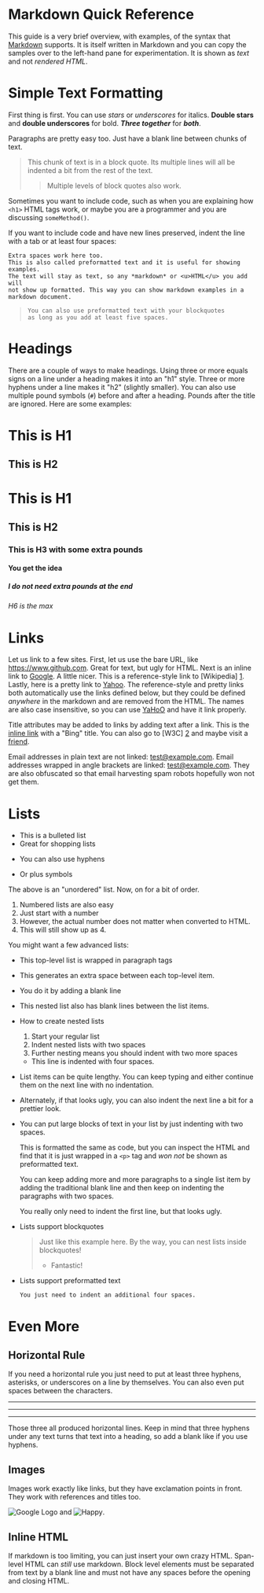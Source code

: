 Markdown Quick Reference
========================

This guide is a very brief overview, with examples, of the syntax that [Markdown] supports. It is itself written in Markdown and you can copy the samples over to the left-hand pane for experimentation. It is shown as *text* and not *rendered HTML*.

[Markdown]: http://daringfireball.net/projects/markdown/


Simple Text Formatting
======================

First thing is first. You can use *stars* or _underscores_ for italics. **Double stars** and __double underscores__ for bold. ***Three together*** for ___both___.

Paragraphs are pretty easy too. Just have a blank line between chunks of text.

> This chunk of text is in a block quote. Its multiple lines will all be indented a bit from the rest of the text.
>
> > Multiple levels of block quotes also work.

Sometimes you want to include code, such as when you are explaining how `<h1>` HTML tags work, or maybe you are a programmer and you are discussing `someMethod()`.

If you want to include code and have new lines preserved, indent the line with a tab or at least four spaces:

    Extra spaces work here too.
    This is also called preformatted text and it is useful for showing examples.
    The text will stay as text, so any *markdown* or <u>HTML</u> you add will
    not show up formatted. This way you can show markdown examples in a
    markdown document.

>     You can also use preformatted text with your blockquotes
>     as long as you add at least five spaces.


Headings
========

There are a couple of ways to make headings. Using three or more equals signs on a line under a heading makes it into an "h1" style. Three or more hyphens under a line makes it "h2" (slightly smaller). You can also use multiple pound symbols (`#`) before and after a heading. Pounds after the title are ignored. Here are some examples:

This is H1
==========

This is H2
----------

# This is H1
## This is H2
### This is H3 with some extra pounds ###
#### You get the idea ####
##### I do not need extra pounds at the end
###### H6 is the max


Links
=====

Let us link to a few sites. First, let us use the bare URL, like <https://www.github.com>. Great for text, but ugly for HTML.
Next is an inline link to [Google](https://www.google.com). A little nicer.
This is a reference-style link to [Wikipedia] [1].
Lastly, here is a pretty link to [Yahoo]. The reference-style and pretty links both automatically use the links defined below, but they could be defined *anywhere* in the markdown and are removed from the HTML. The names are also case insensitive, so you can use [YaHoO] and have it link properly.

[1]: https://www.wikipedia.org
[Yahoo]: https://www.yahoo.com

Title attributes may be added to links by adding text after a link.
This is the [inline link](https://www.bing.com "Bing") with a "Bing" title.
You can also go to [W3C] [2] and maybe visit a [friend].

[2]: https://w3c.org (The W3C puts out specs for web-based things)
[Friend]: https://facebook.com "Facebook!"

Email addresses in plain text are not linked: test@example.com.
Email addresses wrapped in angle brackets are linked: <test@example.com>.
They are also obfuscated so that email harvesting spam robots hopefully won not get them.


Lists
=====

* This is a bulleted list
* Great for shopping lists
- You can also use hyphens
+ Or plus symbols

The above is an "unordered" list. Now, on for a bit of order.

1. Numbered lists are also easy
2. Just start with a number
3738762. However, the actual number does not matter when converted to HTML.
1. This will still show up as 4.

You might want a few advanced lists:

- This top-level list is wrapped in paragraph tags
- This generates an extra space between each top-level item.

- You do it by adding a blank line

- This nested list also has blank lines between the list items.

- How to create nested lists
  1. Start your regular list
  2. Indent nested lists with two spaces
  3. Further nesting means you should indent with two more spaces
    * This line is indented with four spaces.

- List items can be quite lengthy. You can keep typing and either continue them on the next line with no indentation.

- Alternately, if that looks ugly, you can also
  indent the next line a bit for a prettier look.

- You can put large blocks of text in your list by just indenting with two spaces.

  This is formatted the same as code, but you can inspect the HTML and find that it is just wrapped in a `<p>` tag and *won not* be shown as preformatted text.

  You can keep adding more and more paragraphs to a single list item by adding the traditional blank line and then keep on indenting the paragraphs with two spaces.

  You really only need to indent the first line,
but that looks ugly.

- Lists support blockquotes

  > Just like this example here. By the way, you can
  > nest lists inside blockquotes!
  > - Fantastic!

- Lists support preformatted text

      You just need to indent an additional four spaces.


Even More
=========

Horizontal Rule
---------------

If you need a horizontal rule you just need to put at least three hyphens, asterisks, or underscores on a line by themselves. You can also even put spaces between the characters.

---
****************************
_ _ _ _ _ _ _

Those three all produced horizontal lines. Keep in mind that three hyphens under any text turns that text into a heading, so add a blank like if you use hyphens.

Images
------

Images work exactly like links, but they have exclamation points in front. They work with references and titles too.

![Google Logo](/home/quinn/Pictures/logo_sm.png) and ![Happy].

[Happy]: /home/quinn/Pictures/logo_sm.png ("Smiley face")


Inline HTML
-----------

If markdown is too limiting, you can just insert your own crazy HTML. Span-level HTML can *still* use markdown. Block level elements must be separated from text by a blank line and must not have any spaces before the opening and closing HTML.

